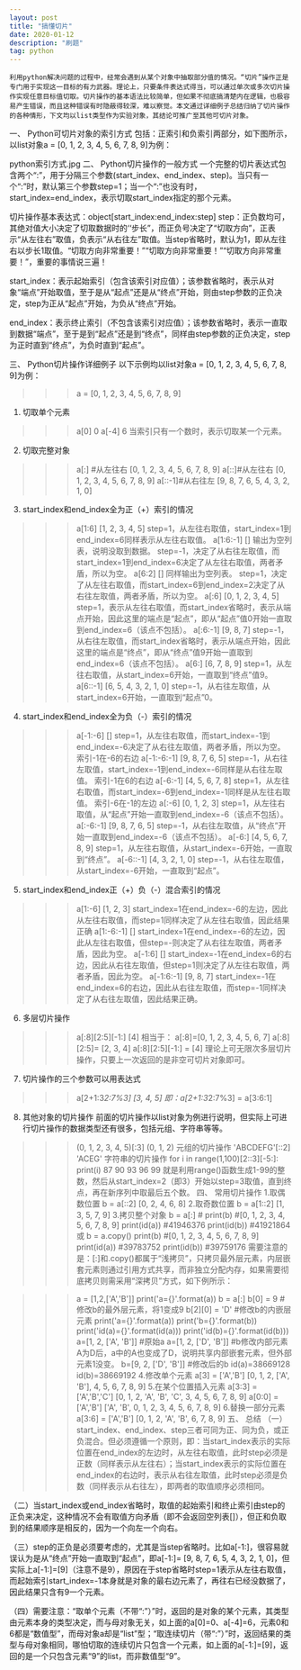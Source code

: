 ```yaml
---
layout: post
title: "搞懂切片"
date: 2020-01-12 
description: "刷题"
tag: python 
---   
```


	利用python解决问题的过程中，经常会遇到从某个对象中抽取部分值的情况。“切片”操作正是专门用于实现这一目标的有力武器。理论上，只要条件表达式得当，可以通过单次或多次切片操作实现任意目标值切取。切片操作的基本语法比较简单，但如果不彻底搞清楚内在逻辑，也极容易产生错误，而且这种错误有时隐蔽得较深，难以察觉。本文通过详细例子总结归纳了切片操作的各种情形，下文均以list类型作为实验对象，其结论可推广至其他可切片对象。

一、 Python可切片对象的索引方式
包括：正索引和负索引两部分，如下图所示，以list对象a = [0, 1, 2, 3, 4, 5, 6, 7, 8, 9]为例：

python索引方式.jpg
二、 Python切片操作的一般方式
一个完整的切片表达式包含两个“:”，用于分隔三个参数(start_index、end_index、step)。当只有一个“:”时，默认第三个参数step=1；当一个“:”也没有时，start_index=end_index，表示切取start_index指定的那个元素。

切片操作基本表达式：object[start_index:end_index:step]
step：正负数均可，其绝对值大小决定了切取数据时的‘‘步长”，而正负号决定了“切取方向”，正表示“从左往右”取值，负表示“从右往左”取值。当step省略时，默认为1，即从左往右以步长1取值。“切取方向非常重要！”“切取方向非常重要！”“切取方向非常重要！”，重要的事情说三遍！

start_index：表示起始索引（包含该索引对应值）；该参数省略时，表示从对象“端点”开始取值，至于是从“起点”还是从“终点”开始，则由step参数的正负决定，step为正从“起点”开始，为负从“终点”开始。

end_index：表示终止索引（不包含该索引对应值）；该参数省略时，表示一直取到数据“端点”，至于是到“起点”还是到“终点”，同样由step参数的正负决定，step为正时直到“终点”，为负时直到“起点”。

三、 Python切片操作详细例子
以下示例均以list对象a = [0, 1, 2, 3, 4, 5, 6, 7, 8, 9]为例：

>>>a = [0, 1, 2, 3, 4, 5, 6, 7, 8, 9]
1. 切取单个元素
>>>a[0]
>>>0
>>>a[-4]
>>>6
当索引只有一个数时，表示切取某一个元素。
2. 切取完整对象
>>>a[:] #从左往右
>>> [0, 1, 2, 3, 4, 5, 6, 7, 8, 9]
>>>a[::]#从左往右
>>> [0, 1, 2, 3, 4, 5, 6, 7, 8, 9]
>>>a[::-1]#从右往左
>>> [9, 8, 7, 6, 5, 4, 3, 2, 1, 0]
3. start_index和end_index全为正（+）索引的情况
>>>a[1:6]
>>> [1, 2, 3, 4, 5]
step=1，从左往右取值，start_index=1到end_index=6同样表示从左往右取值。
>>>a[1:6:-1]
>>> []
输出为空列表，说明没取到数据。
step=-1，决定了从右往左取值，而start_index=1到end_index=6决定了从左往右取值，两者矛盾，所以为空。
>>>a[6:2]
>>> []
同样输出为空列表。
step=1，决定了从左往右取值，而start_index=6到end_index=2决定了从右往左取值，两者矛盾，所以为空。
>>>a[:6]
>>> [0, 1, 2, 3, 4, 5]
step=1，表示从左往右取值，而start_index省略时，表示从端点开始，因此这里的端点是“起点”，即从“起点”值0开始一直取到end_index=6（该点不包括）。
>>>a[:6:-1]
>>> [9, 8, 7]
step=-1，从右往左取值，而start_index省略时，表示从端点开始，因此这里的端点是“终点”，即从“终点”值9开始一直取到end_index=6（该点不包括）。
>>>a[6:]
>>> [6, 7, 8, 9]
step=1，从左往右取值，从start_index=6开始，一直取到“终点”值9。
>>>a[6::-1]
>>> [6, 5, 4, 3, 2, 1, 0]
step=-1，从右往左取值，从start_index=6开始，一直取到“起点”0。
4. start_index和end_index全为负（-）索引的情况
>>>a[-1:-6]
>>> []
step=1，从左往右取值，而start_index=-1到end_index=-6决定了从右往左取值，两者矛盾，所以为空。
索引-1在-6的右边
>>>a[-1:-6:-1]
>>> [9, 8, 7, 6, 5]
step=-1，从右往左取值，start_index=-1到end_index=-6同样是从右往左取值。
索引-1在6的右边
>>>a[-6:-1]
>>> [4, 5, 6, 7, 8]
step=1，从左往右取值，而start_index=-6到end_index=-1同样是从左往右取值。
索引-6在-1的左边
>>>a[:-6]
>>> [0, 1, 2, 3]
step=1，从左往右取值，从“起点”开始一直取到end_index=-6（该点不包括）。
>>>a[:-6:-1]
>>> [9, 8, 7, 6, 5]
step=-1，从右往左取值，从“终点”开始一直取到end_index=-6（该点不包括）。
>>>a[-6:]
>>> [4, 5, 6, 7, 8, 9]
step=1，从左往右取值，从start_index=-6开始，一直取到“终点”。
>>>a[-6::-1]
>>> [4, 3, 2, 1, 0]
step=-1，从右往左取值，从start_index=-6开始，一直取到“起点”。
5. start_index和end_index正（+）负（-）混合索引的情况
>>>a[1:-6]
>>> [1, 2, 3]
start_index=1在end_index=-6的左边，因此从左往右取值，而step=1同样决定了从左往右取值，因此结果正确
>>>a[1:-6:-1]
>>> []
start_index=1在end_index=-6的左边，因此从左往右取值，但step=-则决定了从右往左取值，两者矛盾，因此为空。
>>>a[-1:6]
>>> []
start_index=-1在end_index=6的右边，因此从右往左取值，但step=1则决定了从左往右取值，两者矛盾，因此为空。
>>>a[-1:6:-1]
>>> [9, 8, 7]
start_index=-1在end_index=6的右边，因此从右往左取值，而step=-1同样决定了从右往左取值，因此结果正确。
6. 多层切片操作
>>>a[:8][2:5][-1:]
>>> [4]
相当于：
a[:8]=[0, 1, 2, 3, 4, 5, 6, 7]
a[:8][2:5]= [2, 3, 4]
a[:8][2:5][-1:] = [4]
理论上可无限次多层切片操作，只要上一次返回的是非空可切片对象即可。
7. 切片操作的三个参数可以用表达式
>>>a[2+1:3*2:7%3]
>>> [3, 4, 5]
即：a[2+1:3*2:7%3] = a[3:6:1]
8. 其他对象的切片操作
前面的切片操作以list对象为例进行说明，但实际上可进行切片操作的数据类型还有很多，包括元组、字符串等等。

>>> (0, 1, 2, 3, 4, 5)[:3]
>>> (0, 1, 2)
元组的切片操作
>>>'ABCDEFG'[::2]
>>>'ACEG'
字符串的切片操作
>>>for i in range(1,100)[2::3][-5:]: 
       print(i)
>>>87
90
93
96
99
就是利用range()函数生成1-99的整数，然后从start_index=2（即3）开始以step=3取值，直到终点，再在新序列中取最后五个数。
四、 常用切片操作
1.取偶数位置
>>>b = a[::2]
[0, 2, 4, 6, 8]
2.取奇数位置
>>>b = a[1::2]
[1, 3, 5, 7, 9]
3.拷贝整个对象
>>>b = a[:] #
>>>print(b) #[0, 1, 2, 3, 4, 5, 6, 7, 8, 9]
>>>print(id(a)) #41946376
>>>print(id(b)) #41921864
或
>>>b = a.copy()
>>>print(b) #[0, 1, 2, 3, 4, 5, 6, 7, 8, 9]
>>>print(id(a)) #39783752
>>>print(id(b)) #39759176
需要注意的是：[:]和.copy()都属于“浅拷贝”，只拷贝最外层元素，内层嵌套元素则通过引用方式共享，而非独立分配内存，如果需要彻底拷贝则需采用“深拷贝”方式，如下例所示：

>>>a = [1,2,['A','B']]
>>>print('a={}'.format(a))
>>>b = a[:]
>>>b[0] = 9 #修改b的最外层元素，将1变成9
>>>b[2][0] = 'D' #修改b的内嵌层元素
>>>print('a={}'.format(a))
>>>print('b={}'.format(b))
>>>print('id(a)={}'.format(id(a)))
>>>print('id(b)={}'.format(id(b)))
a=[1, 2, ['A', 'B']] #原始a
a=[1, 2, ['D', 'B']] #b修改内部元素A为D后，a中的A也变成了D，说明共享内部嵌套元素，但外部元素1没变。
b=[9, 2, ['D', 'B']] #修改后的b
id(a)=38669128
id(b)=38669192
4.修改单个元素
>>>a[3] = ['A','B']
[0, 1, 2, ['A', 'B'], 4, 5, 6, 7, 8, 9]
5.在某个位置插入元素
>>>a[3:3] = ['A','B','C']
[0, 1, 2, 'A', 'B', 'C', 3, 4, 5, 6, 7, 8, 9]
>>>a[0:0] = ['A','B']
['A', 'B', 0, 1, 2, 3, 4, 5, 6, 7, 8, 9]
6.替换一部分元素
>>>a[3:6] = ['A','B']
[0, 1, 2, 'A', 'B', 6, 7, 8, 9]
五、 总结
（一）start_index、end_index、step三者可同为正、同为负，或正负混合。但必须遵循一个原则，即：当start_index表示的实际位置在end_index的左边时，从左往右取值，此时step必须是正数（同样表示从左往右）；当start_index表示的实际位置在end_index的右边时，表示从右往左取值，此时step必须是负数（同样表示从右往左），即两者的取值顺序必须相同。

（二）当start_index或end_index省略时，取值的起始索引和终止索引由step的正负来决定，这种情况不会有取值方向矛盾（即不会返回空列表[]），但正和负取到的结果顺序是相反的，因为一个向左一个向右。

（三）step的正负是必须要考虑的，尤其是当step省略时。比如a[-1:]，很容易就误认为是从“终点”开始一直取到“起点”，即a[-1:]= [9, 8, 7, 6, 5, 4, 3, 2, 1, 0]，但实际上a[-1:]=[9]（注意不是9），原因在于step省略时step=1表示从左往右取值，而起始索引start_index=-1本身就是对象的最右边元素了，再往右已经没数据了，因此结果只含有9一个元素。

（四）需要注意：“取单个元素（不带“:”）”时，返回的是对象的某个元素，其类型由元素本身的类型决定，而与母对象无关，如上面的a[0]=0、a[-4]=6，元素0和6都是“数值型”，而母对象a却是“list”型；“取连续切片（带“:”）”时，返回结果的类型与母对象相同，哪怕切取的连续切片只包含一个元素，如上面的a[-1:]=[9]，返回的是一个只包含元素“9”的list，而非数值型“9”。

